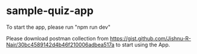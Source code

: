 # sample-quiz-app

To start the app, please run "npm run dev"

Please download postman collection from https://gist.github.com/Jishnu-R-Nair/30bc4589142d4b46f210006adbea517a to start using the App.
